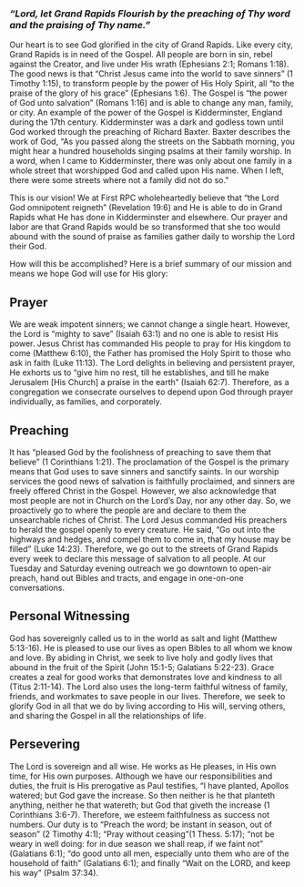 ### _“Lord, let Grand Rapids Flourish by the preaching of Thy word and the praising of Thy name.”_

Our heart is to see God glorified in the city of Grand Rapids. Like every city, Grand Rapids is in need of the Gospel. All people are born in sin, rebel against the Creator, and live under His wrath (Ephesians 2:1; Romans 1:18). The good news is that “Christ Jesus came into the world to save sinners” (1 Timothy 1:15), to transform people by the power of His Holy Spirit, all “to the praise of the glory of his grace” (Ephesians 1:6). The Gospel is “the power of God unto salvation” (Romans 1:16) and is able to change any man, family, or city. An example of the power of the Gospel is Kidderminster, England during the 17th century. Kidderminster was a dark and godless town until God worked through the preaching of Richard Baxter. Baxter describes the work of God, “As you passed along the streets on the Sabbath morning, you might hear a hundred households singing psalms at their family worship. In a word, when I came to Kidderminster, there was only about one family in a whole street that worshipped God and called upon His name. When I left, there were some streets where not a family did not do so." 

This is our vision! We at First RPC wholeheartedly believe that “the Lord God omnipotent reigneth” (Revelation 19:6) and He is able to do in Grand Rapids what He has done in Kidderminster and elsewhere. Our prayer and labor are that Grand Rapids would be so transformed that she too would abound with the sound of praise as families gather daily to worship the Lord their God. 

How will this be accomplished? Here is a brief summary of our mission and means we hope God will use for His glory: 

## Prayer

We are weak impotent sinners; we cannot change a single heart. However, the Lord is “mighty to save” (Isaiah 63:1) and no one is able to resist His power. Jesus Christ has commanded His people to pray for His kingdom to come (Matthew 6:10), the Father has promised the Holy Spirit to those who ask in faith (Luke 11:13). The Lord delights in believing and persistent prayer, He exhorts us to “give him no rest, till he establishes, and till he make Jerusalem [His Church] a praise in the earth” (Isaiah 62:7). Therefore, as a congregation we consecrate ourselves to depend upon God through prayer individually, as families, and corporately.  

## Preaching 

It has “pleased God by the foolishness of preaching to save them that believe” (1 Corinthians 1:21). The proclamation of the Gospel is the primary means that God uses to save sinners and sanctify saints. In our worship services the good news of salvation is faithfully proclaimed, and sinners are freely offered Christ in the Gospel. However, we also acknowledge that most people are not in Church on the Lord’s Day, nor any other day. So, we proactively go to where the people are and declare to them the unsearchable riches of Christ. The Lord Jesus commanded His preachers to herald the gospel openly to every creature. He said, “Go out into the highways and hedges, and compel them to come in, that my house may be filled” (Luke 14:23). Therefore, we go out to the streets of Grand Rapids every week to declare this message of salvation to all people. At our Tuesday and Saturday evening outreach we go downtown to open-air preach, hand out Bibles and tracts, and engage in one-on-one conversations.  

## Personal Witnessing 

God has sovereignly called us to in the world as salt and light (Matthew 5:13-16). He is pleased to use our lives as open Bibles to all whom we know and love. By abiding in Christ, we seek to live holy and godly lives that abound in the fruit of the Spirit (John 15:1-5; Galatians 5:22-23). Grace creates a zeal for good works that demonstrates love and kindness to all (Titus 2:11-14). The Lord also uses the long-term faithful witness of family, friends, and workmates to save people in our lives. Therefore, we seek to glorify God in all that we do by living according to His will, serving others, and sharing the Gospel in all the relationships of life.

## Persevering

The Lord is sovereign and all wise. He works as He pleases, in His own time, for His own purposes. Although we have our responsibilities and duties, the fruit is His prerogative as Paul testifies, “I have planted, Apollos watered; but God gave the increase. So then neither is he that planteth anything, neither he that watereth; but God that giveth the increase (1 Corinthians 3:6-7). Therefore, we esteem faithfulness as success not numbers. Our duty is to “Preach the word; be instant in season, out of season” (2 Timothy 4:1); “Pray without ceasing”(1 Thess. 5:17); “not be weary in well doing: for in due season we shall reap, if we faint not” (Galatians 6:1); “do good unto all men, especially unto them who are of the household of faith” (Galatians 6:1); and finally “Wait on the LORD, and keep his way” (Psalm 37:34). 